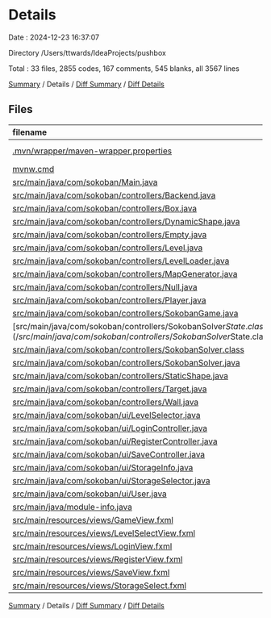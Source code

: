 # Details

Date : 2024-12-23 16:37:07

Directory /Users/ttwards/IdeaProjects/pushbox

Total : 33 files,  2855 codes, 167 comments, 545 blanks, all 3567 lines

[Summary](results.md) / Details / [Diff Summary](diff.md) / [Diff Details](diff-details.md)

## Files
| filename | language | code | comment | blank | total |
| :--- | :--- | ---: | ---: | ---: | ---: |
| [.mvn/wrapper/maven-wrapper.properties](/.mvn/wrapper/maven-wrapper.properties) | Java Properties | 2 | 0 | 0 | 2 |
| [mvnw.cmd](/mvnw.cmd) | Batch | 102 | 51 | 36 | 189 |
| [src/main/java/com/sokoban/Main.java](/src/main/java/com/sokoban/Main.java) | Java | 18 | 1 | 8 | 27 |
| [src/main/java/com/sokoban/controllers/Backend.java](/src/main/java/com/sokoban/controllers/Backend.java) | Java | 441 | 13 | 72 | 526 |
| [src/main/java/com/sokoban/controllers/Box.java](/src/main/java/com/sokoban/controllers/Box.java) | Java | 20 | 0 | 6 | 26 |
| [src/main/java/com/sokoban/controllers/DynamicShape.java](/src/main/java/com/sokoban/controllers/DynamicShape.java) | Java | 63 | 2 | 17 | 82 |
| [src/main/java/com/sokoban/controllers/Empty.java](/src/main/java/com/sokoban/controllers/Empty.java) | Java | 6 | 0 | 0 | 6 |
| [src/main/java/com/sokoban/controllers/Level.java](/src/main/java/com/sokoban/controllers/Level.java) | Java | 157 | 8 | 34 | 199 |
| [src/main/java/com/sokoban/controllers/LevelLoader.java](/src/main/java/com/sokoban/controllers/LevelLoader.java) | Java | 34 | 5 | 9 | 48 |
| [src/main/java/com/sokoban/controllers/MapGenerator.java](/src/main/java/com/sokoban/controllers/MapGenerator.java) | Java | 212 | 19 | 37 | 268 |
| [src/main/java/com/sokoban/controllers/Null.java](/src/main/java/com/sokoban/controllers/Null.java) | Java | 6 | 0 | 2 | 8 |
| [src/main/java/com/sokoban/controllers/Player.java](/src/main/java/com/sokoban/controllers/Player.java) | Java | 22 | 0 | 6 | 28 |
| [src/main/java/com/sokoban/controllers/SokobanGame.java](/src/main/java/com/sokoban/controllers/SokobanGame.java) | Java | 546 | 40 | 108 | 694 |
| [src/main/java/com/sokoban/controllers/SokobanSolver$State.class](/src/main/java/com/sokoban/controllers/SokobanSolver$State.class) | Java | 14 | 0 | 0 | 14 |
| [src/main/java/com/sokoban/controllers/SokobanSolver.class](/src/main/java/com/sokoban/controllers/SokobanSolver.class) | Java | 72 | 0 | 0 | 72 |
| [src/main/java/com/sokoban/controllers/SokobanSolver.java](/src/main/java/com/sokoban/controllers/SokobanSolver.java) | Java | 290 | 10 | 52 | 352 |
| [src/main/java/com/sokoban/controllers/StaticShape.java](/src/main/java/com/sokoban/controllers/StaticShape.java) | Java | 37 | 0 | 9 | 46 |
| [src/main/java/com/sokoban/controllers/Target.java](/src/main/java/com/sokoban/controllers/Target.java) | Java | 6 | 0 | 2 | 8 |
| [src/main/java/com/sokoban/controllers/Wall.java](/src/main/java/com/sokoban/controllers/Wall.java) | Java | 6 | 0 | 2 | 8 |
| [src/main/java/com/sokoban/ui/LevelSelector.java](/src/main/java/com/sokoban/ui/LevelSelector.java) | Java | 139 | 3 | 18 | 160 |
| [src/main/java/com/sokoban/ui/LoginController.java](/src/main/java/com/sokoban/ui/LoginController.java) | Java | 85 | 2 | 14 | 101 |
| [src/main/java/com/sokoban/ui/RegisterController.java](/src/main/java/com/sokoban/ui/RegisterController.java) | Java | 67 | 1 | 13 | 81 |
| [src/main/java/com/sokoban/ui/SaveController.java](/src/main/java/com/sokoban/ui/SaveController.java) | Java | 65 | 4 | 15 | 84 |
| [src/main/java/com/sokoban/ui/StorageInfo.java](/src/main/java/com/sokoban/ui/StorageInfo.java) | Java | 21 | 1 | 7 | 29 |
| [src/main/java/com/sokoban/ui/StorageSelector.java](/src/main/java/com/sokoban/ui/StorageSelector.java) | Java | 118 | 7 | 25 | 150 |
| [src/main/java/com/sokoban/ui/User.java](/src/main/java/com/sokoban/ui/User.java) | Java | 81 | 0 | 21 | 102 |
| [src/main/java/module-info.java](/src/main/java/module-info.java) | Java | 11 | 0 | 2 | 13 |
| [src/main/resources/views/GameView.fxml](/src/main/resources/views/GameView.fxml) | XML | 33 | 0 | 4 | 37 |
| [src/main/resources/views/LevelSelectView.fxml](/src/main/resources/views/LevelSelectView.fxml) | XML | 31 | 0 | 5 | 36 |
| [src/main/resources/views/LoginView.fxml](/src/main/resources/views/LoginView.fxml) | XML | 37 | 0 | 7 | 44 |
| [src/main/resources/views/RegisterView.fxml](/src/main/resources/views/RegisterView.fxml) | XML | 35 | 0 | 7 | 42 |
| [src/main/resources/views/SaveView.fxml](/src/main/resources/views/SaveView.fxml) | XML | 32 | 0 | 4 | 36 |
| [src/main/resources/views/StorageSelect.fxml](/src/main/resources/views/StorageSelect.fxml) | XML | 46 | 0 | 3 | 49 |

[Summary](results.md) / Details / [Diff Summary](diff.md) / [Diff Details](diff-details.md)